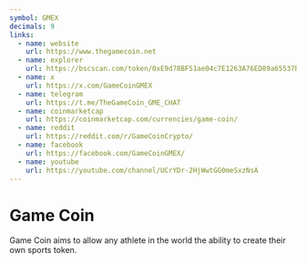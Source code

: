 ```yaml
---
symbol: GMEX
decimals: 9
links:
  - name: website
    url: https://www.thegamecoin.net
  - name: explorer
    url: https://bscscan.com/token/0xE9d78BF51ae04c7E1263A76ED89a65537B9cA903
  - name: x
    url: https://x.com/GameCoinGMEX
  - name: telegram
    url: https://t.me/TheGameCoin_GME_CHAT
  - name: coinmarketcap
    url: https://coinmarketcap.com/currencies/game-coin/
  - name: reddit
    url: https://reddit.com/r/GameCoinCrypto/
  - name: facebook
    url: https://facebook.com/GameCoinGMEX/
  - name: youtube
    url: https://youtube.com/channel/UCrYDr-2HjWwtGG0meSxzNsA
---
```


# Game Coin

Game Coin aims to allow any athlete in the world the ability to create their own sports token.
